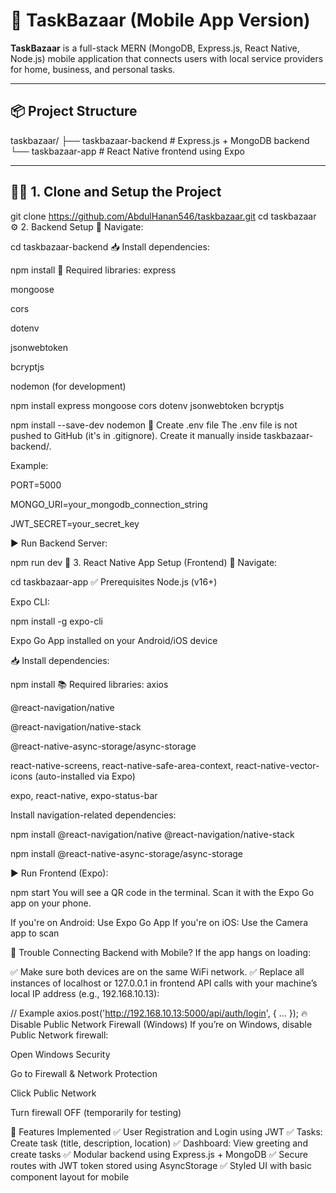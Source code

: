 # 🧰 TaskBazaar (Mobile App Version)

**TaskBazaar** is a full-stack MERN (MongoDB, Express.js, React Native, Node.js) mobile application that connects users with local service providers for home, business, and personal tasks.

---

## 📦 Project Structure

taskbazaar/
├── taskbazaar-backend # Express.js + MongoDB backend
└── taskbazaar-app # React Native frontend using Expo



---

## 🧑‍💻 1. Clone and Setup the Project


git clone https://github.com/AbdulHanan546/taskbazaar.git
cd taskbazaar
⚙️ 2. Backend Setup
📂 Navigate:

cd taskbazaar-backend
📥 Install dependencies:

npm install
🔧 Required libraries:
express

mongoose

cors

dotenv

jsonwebtoken

bcryptjs

nodemon (for development)

npm install express mongoose cors dotenv jsonwebtoken bcryptjs

npm install --save-dev nodemon
🔐 Create .env file
The .env file is not pushed to GitHub (it's in .gitignore). Create it manually inside taskbazaar-backend/.

Example:


PORT=5000

MONGO_URI=your_mongodb_connection_string

JWT_SECRET=your_secret_key

▶️ Run Backend Server:

npm run dev
📱 3. React Native App Setup (Frontend)
📂 Navigate:

cd taskbazaar-app
✅ Prerequisites
Node.js (v16+)

Expo CLI:


npm install -g expo-cli

Expo Go App installed on your Android/iOS device

📥 Install dependencies:

npm install
📚 Required libraries:
axios

@react-navigation/native

@react-navigation/native-stack

@react-native-async-storage/async-storage

react-native-screens, react-native-safe-area-context, react-native-vector-icons (auto-installed via Expo)

expo, react-native, expo-status-bar

Install navigation-related dependencies:



npm install @react-navigation/native @react-navigation/native-stack

npm install @react-native-async-storage/async-storage

▶️ Run Frontend (Expo):


npm start
You will see a QR code in the terminal. Scan it with the Expo Go app on your phone.

If you're on Android: Use Expo Go App
If you're on iOS: Use the Camera app to scan

🚧 Trouble Connecting Backend with Mobile?
If the app hangs on loading:

✅ Make sure both devices are on the same WiFi network.
✅ Replace all instances of localhost or 127.0.0.1 in frontend API calls with your machine’s local IP address (e.g., 192.168.10.13):


// Example
axios.post('http://192.168.10.13:5000/api/auth/login', { ... });
🔥 Disable Public Network Firewall (Windows)
If you’re on Windows, disable Public Network firewall:

Open Windows Security

Go to Firewall & Network Protection

Click Public Network

Turn firewall OFF (temporarily for testing)

🌟 Features Implemented
✅ User Registration and Login using JWT
✅ Tasks: Create task (title, description, location)
✅ Dashboard: View greeting and create tasks
✅ Modular backend using Express.js + MongoDB
✅ Secure routes with JWT token stored using AsyncStorage
✅ Styled UI with basic component layout for mobile
